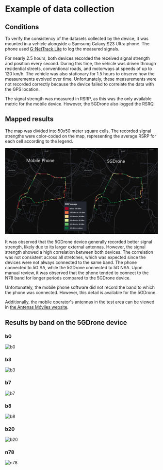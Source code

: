 # Example of data collection

## Conditions
To verify the consistency of the datasets collected by the device, it was mounted in a vehicle alongside a Samsung Galaxy S23 Ultra phone. The phone used [G-NetTrack Lite](https://gyokovsolutions.com/g-nettrack/) to log the measured signals.

For nearly 2.5 hours, both devices recorded the received signal strength and position every second. During this time, the vehicle was driven through residential streets, conventional roads, and motorways at speeds of up to 120 km/h. The vehicle was also stationary for 1.5 hours to observe how the measurements evolved over time. Unfortunately, these measurements were not recorded correctly because the device failed to correlate the data with the GPS location.

The signal strength was measured in RSRP, as this was the only available metric for the mobile device. However, the 5GDrone also logged the RSRQ.

## Mapped results

The map was divided into 50x50 meter square cells. The recorded signal strengths were color-coded on the map, representing the average RSRP for each cell according to the legend.

![Map with the average RSRP for the mobile phone and the 5GDrone device](img/map-comparison.png)

It was observed that the 5GDrone device generally recorded better signal strength, likely due to its larger external antennas. However, the signal strength showed a high correlation between both devices. The correlation was not consistent across all stretches, which was expected since the devices were not always connected to the same band. The phone connected to 5G SA, while the 5GDrone connected to 5G NSA. Upon manual review, it was observed that the phone tended to connect to the N78 band for longer periods compared to the 5GDrone device.

Unfortunately, the mobile phone software did not record the band to which the phone was connected. However, this detail is available for the 5GDrone.

Additionally, the mobile operator's antennas in the test area can be viewed in [the Antenas Móviles website](https://www.antenasmoviles.es/?b&B1&B3&B7&B8&B20&B38&5GL&5G&5GH&ms&/#14/40.2507/-3.7220/osm).

## Results by band on the 5GDrone device
### b0
![b0](img/band-maps/b0.png)

### b3
![b3](img/band-maps/b3.png)

### b7
![b7](img/band-maps/b7.png)

### b8
![b8](img/band-maps/b8.png)

### b20
![b20](img/band-maps/b20.png)

### n78
![n78](img/band-maps/n78.png)
